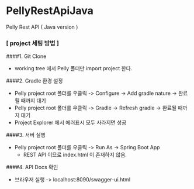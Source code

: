 # PellyRestApiJava
Pelly Rest API ( Java version )

### [ project 세팅 방법 ]

####1. Git Clone
  - working tree 에서 Pelly 폴더만 import project 한다.

####2. Gradle 환경 설정
  - Pelly project root 폴더를 우클릭 -> Configure -> Add gradle nature -> 완료될 때까지 대기
  - Pelly project root 폴더를 우클릭 -> Gradle -> Refresh gradle -> 완료될 때까지 대기
  - Project Explorer 에서 에러표시 모두 사라지면 성공
  
####3. 서버 실행
  - Pelly project root 폴더를 우클릭 -> Run As -> Spring Boot App
    + REST API 이므로 index.html 이 존재하지 않음.
     
####4. API Docs 확인
  - 브라우저 실행 -> localhost:8090/swagger-ui.html
